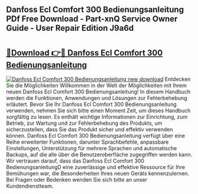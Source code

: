 ## Danfoss Ecl Comfort 300 Bedienungsanleitung PDf Free Download - Part-xnQ Service Owner Guide - User Repair Edition J9a6d

# <h2><a href="http://df61vb.blite.top/?on=Danfoss+Ecl+Comfort+300+Bedienungsanleitung">🔗Download 👉🔴 Danfoss Ecl Comfort 300 Bedienungsanleitung</a></h2>

[![Danfoss Ecl Comfort 300 Bedienungsanleitung new download](https://i.imgur.com/lujVjoI.png)](http://df61vb.blite.top/?on=Danfoss+Ecl+Comfort+300+Bedienungsanleitung)
Entdecken Sie die Möglichkeiten Willkommen in der Welt der Möglichkeiten mit Ihrem neuen Danfoss Ecl Comfort 300 Bedienungsanleitung! In diesem Handbuch werden die Funktionen, Anwendungen und Lösungen zur Fehlerbehebung erläutert. Bevor Sie Ihr Danfoss Ecl Comfort 300 Bedienungsanleitung verwenden, nehmen Sie sich bitte einen Moment Zeit, um dieses Handbuch sorgfältig zu lesen. Es enthält wichtige Informationen zur Einrichtung, zum Betrieb, zur Wartung und zur Fehlerbehebung des Produkts, um sicherzustellen, dass Sie das Produkt sicher und effektiv verwenden können. Danfoss Ecl Comfort 300 Bedienungsanleitung verfügt über eine Reihe erweiterter Funktionen, darunter Sprachbefehle, anpassbare Einstellungen, Unterstützung für mehrere Sprachen und automatische Backups, auf die alle über die Benutzeroberfläche zugegriffen werden kann. Wir vertrauen darauf, dass das Danfoss Ecl Comfort 300 BedienungsanleitungD eine zuverlässige und effektive Ressource für Ihre Bemühungen war, die Besonderheiten Ihres neuen Geräts kennenzulernen. Bei Fragen oder Bedenken wenden Sie sich bitte an unser Kundendienstteam.
